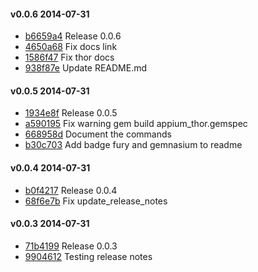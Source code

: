 #### v0.0.6 2014-07-31

- [b6659a4](https://github.com/appium/appium_thor/commit/b6659a4ea55c99cf68707f75d02ef29062760a00) Release 0.0.6
- [4650a68](https://github.com/appium/appium_thor/commit/4650a68713b0f7937cf3be6f96e06916c0f78bb4) Fix docs link
- [1586f47](https://github.com/appium/appium_thor/commit/1586f4789aa8db3284f8f274eaf57b50f94f6d0e) Fix thor docs
- [938f87e](https://github.com/appium/appium_thor/commit/938f87ea1bd081297af0b1e94e427409f0e3c9d0) Update README.md


#### v0.0.5 2014-07-31

- [1934e8f](https://github.com/appium/appium_thor/commit/1934e8f05cf7eb9b2c8e0da76eb1ebb895511f2f) Release 0.0.5
- [a590195](https://github.com/appium/appium_thor/commit/a59019548b4b3e64209b3f04fc8a21e93068c789) Fix warning gem build appium_thor.gemspec
- [668958d](https://github.com/appium/appium_thor/commit/668958df039878e0b71ab2e74f1b1836510264d7) Document the commands
- [b30c703](https://github.com/appium/appium_thor/commit/b30c703152ac02e8774ad30bf404982fbb62c567) Add badge fury and gemnasium to readme


#### v0.0.4 2014-07-31

- [b0f4217](https://github.com/appium/appium_thor/commit/b0f42170c7b7df3befa9651647ea8c65ecd86710) Release 0.0.4
- [68f6e7b](https://github.com/appium/appium_thor/commit/68f6e7b4d641017eee1123fbcc9872940adf37b8) Fix update_release_notes


#### v0.0.3 2014-07-31

- [71b4199](https://github.com/appium/appium_thor/commit/71b419998ce835cf1e722563cd9ba99d89da6fb0) Release 0.0.3
- [9904612](https://github.com/appium/appium_thor/commit/99046121f53f42bebb0cea4971f89b91c358da22) Testing release notes